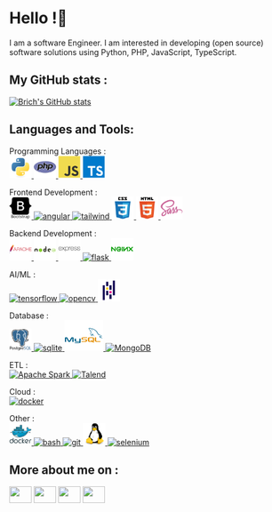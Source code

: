 # Hello !👋
I am a software Engineer. I am interested in developing (open source) software solutions using Python, PHP, JavaScript, TypeScript.

## My GitHub stats :
[![Brich's GitHub stats](https://github-readme-stats.vercel.app/api?username=Brich40&theme=tokyonight)](https://github.com/Brich40/)

## Languages and Tools:
<p align="left">
	<p align="left">Programming Languages : <br>
		<a href="https://www.python.org" target="_blank" rel="noreferrer"> 
			<img src="https://raw.githubusercontent.com/devicons/devicon/master/icons/python/python-original.svg" alt="python" width="40" height="40"/> 
		</a> 
		<a href="https://www.php.net" target="_blank" rel="noreferrer"> 
			<img src="https://raw.githubusercontent.com/devicons/devicon/master/icons/php/php-original.svg" alt="php" width="40" height="40"/> 
		</a> 
		<a href="https://developer.mozilla.org/en-US/docs/Web/JavaScript" target="_blank" rel="noreferrer"> 
			<img src="https://raw.githubusercontent.com/devicons/devicon/master/icons/javascript/javascript-original.svg" alt="javascript" width="40" height="40"/> 
		</a> 
		<a href="https://www.typescriptlang.org/" target="_blank" rel="noreferrer"> 
			<img src="https://raw.githubusercontent.com/devicons/devicon/master/icons/typescript/typescript-original.svg" alt="typescript" width="40" height="40"/> 
		</a> 
	</p>	
	<p align="left">Frontend Development : <br>
		<a href="https://getbootstrap.com" target="_blank" rel="noreferrer"> 
			<img src="https://raw.githubusercontent.com/devicons/devicon/master/icons/bootstrap/bootstrap-plain-wordmark.svg" alt="bootstrap" width="40" height="40"/> 
		</a> 
		<a href="https://angular.io" target="_blank" rel="noreferrer"> 
			<img src="https://angular.io/assets/images/logos/angular/angular.svg" alt="angular" width="40" height="40"/> 
		</a>
			<a href="https://tailwindcss.com/" target="_blank" rel="noreferrer"> 
			<img src="https://www.vectorlogo.zone/logos/tailwindcss/tailwindcss-icon.svg" alt="tailwind" width="40" height="40"/> 
		</a> 
		<a href="https://www.w3schools.com/css/" target="_blank" rel="noreferrer"> 
			<img src="https://raw.githubusercontent.com/devicons/devicon/master/icons/css3/css3-original-wordmark.svg" alt="css3" width="40" height="40"/> 
		</a> 
		<a href="https://www.w3.org/html/" target="_blank" rel="noreferrer"> 
			<img src="https://raw.githubusercontent.com/devicons/devicon/master/icons/html5/html5-original-wordmark.svg" alt="html5" width="40" height="40"/> 
		</a> 
		<a href="https://sass-lang.com" target="_blank" rel="noreferrer"> 
			<img src="https://raw.githubusercontent.com/devicons/devicon/master/icons/sass/sass-original.svg" alt="sass" width="40" height="40"/> 
		</a>
	</p>
	<p align="left">Backend Development : <br>
		<a href="https://httpd.apache.org/" target="_blank" rel="noreferrer"> 
			<img src="https://raw.githubusercontent.com/devicons/devicon/master/icons/apache/apache-original-wordmark.svg" alt="apache" width="40" height="40"/> 
		</a>
		<a href="https://nodejs.org" target="_blank" rel="noreferrer"> 
			<img src="https://raw.githubusercontent.com/devicons/devicon/master/icons/nodejs/nodejs-original-wordmark.svg" alt="nodejs" width="40" height="40"/> 
		</a>
		<a href="https://expressjs.com" target="_blank" rel="noreferrer"> 
			<img src="https://raw.githubusercontent.com/devicons/devicon/master/icons/express/express-original-wordmark.svg" alt="express" width="40" height="40"/> 
		</a> 
		<a href="https://flask.palletsprojects.com/" target="_blank" rel="noreferrer"> 
			<img src="https://www.vectorlogo.zone/logos/pocoo_flask/pocoo_flask-icon.svg" alt="flask" width="40" height="40"/> 
		</a> 
		<a href="https://www.nginx.com" target="_blank" rel="noreferrer"> 
			<img src="https://raw.githubusercontent.com/devicons/devicon/master/icons/nginx/nginx-original.svg" alt="nginx" width="40" height="40"/> 
		</a>
	</p>
	<p align="left">AI/ML : <br>
		<a href="https://www.tensorflow.org" target="_blank" rel="noreferrer"> 
			<img src="https://www.vectorlogo.zone/logos/tensorflow/tensorflow-icon.svg" alt="tensorflow" width="40" height="40"/> 
		</a> 
		<a href="https://opencv.org/" target="_blank" rel="noreferrer"> 
			<img src="https://www.vectorlogo.zone/logos/opencv/opencv-icon.svg" alt="opencv" width="40" height="40"/> 
		</a> 
		<a href="https://pandas.pydata.org/" target="_blank" rel="noreferrer"> 
			<img src="https://raw.githubusercontent.com/devicons/devicon/2ae2a900d2f041da66e950e4d48052658d850630/icons/pandas/pandas-original.svg" alt="pandas" width="40" height="40"/> 
		</a>
	</p>
	<p align="left">Database : <br>
		<a href="https://www.postgresql.org" target="_blank" rel="noreferrer"> 
			<img src="https://raw.githubusercontent.com/devicons/devicon/master/icons/postgresql/postgresql-original-wordmark.svg" alt="postgresql" width="40" height="40"/> 
		</a> 
		<a href="https://www.sqlite.org/" target="_blank" rel="noreferrer"> 
			<img src="https://www.vectorlogo.zone/logos/sqlite/sqlite-icon.svg" alt="sqlite" width="40" height="40"/> 
		</a>
		<a href="https://www.mysql.com/" target="_blank" rel="noreferrer"> 
			<img src="https://raw.githubusercontent.com/devicons/devicon/master/icons/mysql/mysql-original-wordmark.svg" alt="mysql" width="70" height="55"/> 
		</a>
		<a href="https://www.mongodb.com/" target="_blank" rel="noreferrer"> 
			<img src="https://upload.wikimedia.org/wikipedia/commons/9/93/MongoDB_Logo.svg" alt="MongoDB" width="80" height="55"/> 
		</a>
	</p>
	<p align="left">ETL : <br>
		<a href="https://spark.apache.org/" target="_blank" rel="noreferrer"> 
			<img src="https://upload.wikimedia.org/wikipedia/commons/f/f3/Apache_Spark_logo.svg" alt="Apache Spark" width="80" height="40"/> 
		</a>
		<a href="https://www.talend.com/" target="_blank" rel="noreferrer"> 
			<img src="https://upload.wikimedia.org/wikipedia/commons/9/97/Talend_logo.svg" alt="Talend" width="80" height="40"/> 
		</a>
	</p>
	<p align="left">Cloud : <br>
		<a href="https://azure.microsoft.com/" target="_blank" rel="noreferrer"> 
			<img src="https://upload.wikimedia.org/wikipedia/commons/f/fa/Microsoft_Azure.svg" alt="docker" width="40" height="40"/> 
		</a>
	</p>
	<p align="left">Other : <br>
		<a href="https://www.docker.com/" target="_blank" rel="noreferrer"> 
			<img src="https://raw.githubusercontent.com/devicons/devicon/master/icons/docker/docker-original-wordmark.svg" alt="docker" width="40" height="40"/> 
		</a>
		<a href="https://www.gnu.org/software/bash/" target="_blank" rel="noreferrer"> 
			<img src="https://www.vectorlogo.zone/logos/gnu_bash/gnu_bash-icon.svg" alt="bash" width="40" height="40"/> 
		</a>
		<a href="https://git-scm.com/" target="_blank" rel="noreferrer"> 
			<img src="https://www.vectorlogo.zone/logos/git-scm/git-scm-icon.svg" alt="git" width="40" height="40"/> 
		</a>
		<a href="https://www.linux.org/" target="_blank" rel="noreferrer"> 
			<img src="https://raw.githubusercontent.com/devicons/devicon/master/icons/linux/linux-original.svg" alt="linux" width="40" height="40"/> 
		</a> 
		<a href="https://www.selenium.dev" target="_blank" rel="noreferrer"> 
			<img src="https://raw.githubusercontent.com/detain/svg-logos/780f25886640cef088af994181646db2f6b1a3f8/svg/selenium-logo.svg" alt="selenium" width="40" height="40"/> 
		</a> 
	</p>
</p>

## More about me on : 
<p align="left">
<a href="https://stackoverflow.com/users/13044759/oussama-brich" target="blank"><img align="center" src="https://cdn.jsdelivr.net/npm/simple-icons@3.0.1/icons/stackoverflow.svg" alt="" height="30" width="40" /></a>
<a href="https://www.linkedin.com/in/brich40/" target="blank"><img align="center" src="https://cdn.jsdelivr.net/npm/simple-icons@3.0.1/icons/linkedin.svg" alt="" height="30" width="40" /></a>
<a href="https://www.instagram.com/oussamabrich/" target="blank"><img align="center" src="https://cdn.jsdelivr.net/npm/simple-icons@3.0.1/icons/instagram.svg" alt="" height="30" width="40" /></a>
<a href="https://www.facebook.com/brich.oussama" target="blank"><img align="center" src="https://cdn.jsdelivr.net/npm/simple-icons@3.0.1/icons/facebook.svg" alt="" height="30" width="40" /></a>
</p>
